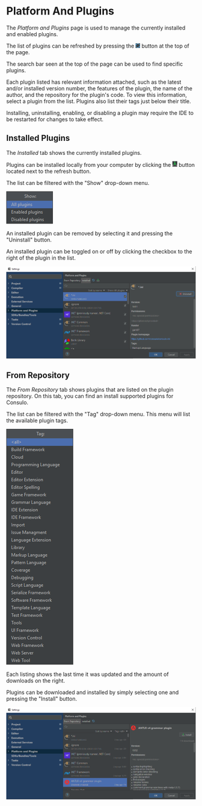 # Platform And Plugins

The *Platform and Plugins* page is used to manage the currently installed and enabled plugins.

The list of plugins can be refreshed by pressing the
<img src="images/platform.plugins.refresh_button.png" alt="refresh"/> button at the top of the page.

The search bar seen at the top of the page can be used to find specific plugins.

Each plugin listed has relevant information attached, such as the latest and/or installed version number, the features of the plugin,
the name of the author, and the repository for the plugin's code.
To view this information, select a plugin from the list.
Plugins also list their tags just below their title.

Installing, uninstalling, enabling, or disabling a plugin may require the IDE to be restarted for changes to take effect.

## Installed Plugins

The *Installed* tab shows the currently installed plugins.

Plugins can be installed locally from your computer by clicking the
<img src="images/platform.plugins.install_button.png" alt="install"/> button located next to the refresh button.

The list can be filtered with the "Show" drop-down menu.

![Installed Plugins Page](images/platform.plugins.installed.show.png)

An installed plugin can be removed by selecting it and pressing the "Uninstall" button.

An installed plugin can be toggled on or off by clicking the checkbox to the right of the plugin in the list.

![Installed Plugins Page](images/platform.plugins.installed.png)

## From Repository

The *From Repository* tab shows plugins that are listed on the plugin repository.
On this tab, you can find an install supported plugins for Consulo.

The list can be filtered with the "Tag" drop-down menu. This menu will list the available plugin tags.

![Plugin Repository Page](images/platform.plugins.repository.tag.png)

Each listing shows the last time it was updated and the amount of downloads on the right.

Plugins can be downloaded and installed by simply selecting one and pressing the "Install" button.

![Plugin Repository Page](images/platform.plugins.repository.png)

